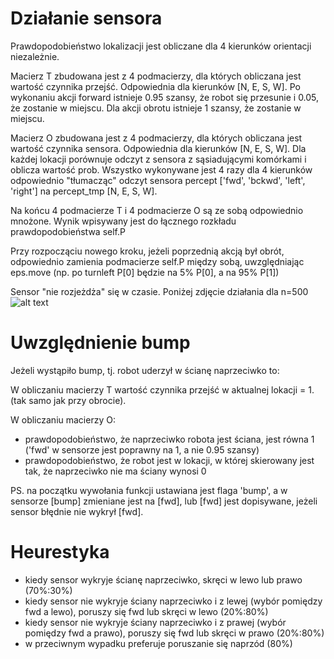 # Działanie sensora
Prawdopodobieństwo lokalizacji jest obliczane dla 4 kierunków orientacji niezależnie.

Macierz T zbudowana jest z 4 podmacierzy, dla których obliczana jest wartość czynnika przejść.
Odpowiednia dla kierunków [N, E, S, W]. Po wykonaniu akcji forward istnieje 0.95 szansy, że robot
się przesunie i 0.05, że zostanie w miejscu. Dla akcji obrotu istnieje 1 szansy, że zostanie w miejscu.

Macierz O zbudowana jest z 4 podmacierzy, dla których obliczana jest wartość czynnika sensora.
Odpowiednia dla kierunków [N, E, S, W]. Dla każdej lokacji porównuje odczyt z sensora z sąsiadującymi
komórkami i oblicza wartość prob. Wszystko wykonywane jest 4 razy dla 4 kierunków odpowiednio "tłumacząc"
odczyt sensora percept ['fwd', 'bckwd', 'left', 'right'] na percept_tmp [N, E, S, W].

Na końcu 4 podmacierze T i 4 podmacierze O są ze sobą odpowiednio mnożone. Wynik wpisywany jest
do łącznego rozkładu prawdopodobieństwa self.P

Przy rozpocząciu nowego kroku, jeżeli poprzednią akcją był obrót, odpowiednio zamienia
podmacierze self.P między sobą, uwzględniając eps.move (np. po turnleft P[0] będzie na 5% P[0],
a na 95% P[1])

Sensor "nie rozjeżdża" się w czasie. Poniżej zdjęcie działania dla n=500
![alt text](https://github.com/wojdzi1607/Projekt_SI/blob/master/500n.png?raw=true)

# Uwzględnienie bump
Jeżeli wystąpiło bump, tj. robot uderzył w ścianę naprzeciwko to:

W obliczaniu macierzy T wartość czynnika przejść w aktualnej lokacji = 1. (tak samo jak przy obrocie).

W obliczaniu macierzy O:
- prawdopodobieństwo, że naprzeciwko robota jest ściana, jest równa 1 ('fwd' w sensorze jest poprawny
na 1, a nie 0.95 szansy)
- prawdopodobieństwo, że robot jest w lokacji, w której skierowany jest tak, że naprzeciwko nie
ma ściany wynosi 0

PS. na początku wywołania funkcji ustawiana jest flaga 'bump', a w sensorze [bump] zmieniane jest
na [fwd], lub [fwd] jest dopisywane, jeżeli sensor błędnie nie wykrył [fwd].
 
# Heurestyka

- kiedy sensor wykryje ścianę naprzeciwko, skręci w lewo lub prawo (70%:30%)
- kiedy sensor nie wykryje ściany naprzeciwko i z lewej (wybór pomiędzy fwd a lewo),
poruszy się fwd lub skręci w lewo (20%:80%)
- kiedy sensor nie wykryje ściany naprzeciwko i z prawej (wybór pomiędzy fwd a prawo),
poruszy się fwd lub skręci w prawo (20%:80%)
- w przeciwnym wypadku preferuje poruszanie się naprzód (80%)